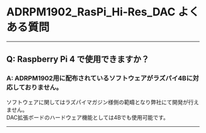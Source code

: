# ADRPM1902_RasPi_Hi-Res_DAC よくある質問
----

## Q:  Raspberry Pi 4 で使用できますか？

### A: ADRPM1902用に配布されているソフトウェアがラズパイ4Bに対応しておりません。  

ソフトウェアに関してはラズパイマガジン様側の範疇となり弊社にて開発が行えません。  
DAC拡張ボードのハードウェア機能としては4Bでも使用可能です。

----
